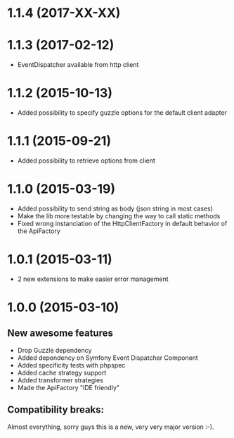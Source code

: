 1.1.4 (2017-XX-XX)
==================

1.1.3 (2017-02-12)
==================

* EventDispatcher available from http client

1.1.2 (2015-10-13)
==================

* Added possibility to specify guzzle options for the default client adapter

1.1.1 (2015-09-21)
==================

* Added possibility to retrieve options from client

1.1.0 (2015-03-19)
==================

* Added possibility to send string as body (json string in most cases)
* Make the lib more testable by changing the way to call static methods
* Fixed wrong instanciation of the HttpClientFactory in default behavior of the ApiFactory

1.0.1 (2015-03-11)
==================

* 2 new extensions to make easier error management

1.0.0 (2015-03-10)
==================

New awesome features
--------------------

* Drop Guzzle dependency
* Added dependency on Symfony Event Dispatcher Component
* Added specificity tests with phpspec
* Added cache strategy support
* Added transformer strategies
* Made the ApiFactory "IDE friendly"

Compatibility breaks:
---------------------

Almost everything, sorry guys this is a new, very very major version :-).
